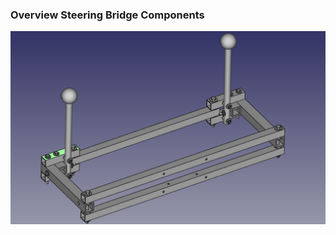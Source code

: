 ### Overview Steering Bridge Components
![](https://github.com/FreeCutter/XYZ_ONESEATER/blob/master/FreeCad-files/Steering_Bridge_Components/Steering_Assembley.png)
